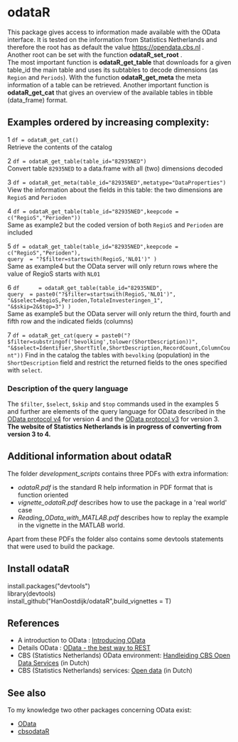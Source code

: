 # odataR

This package gives access to information made available with the OData interface.
It is tested on the information from Statistics Netherlands and therefore the root has as default the value https://opendata.cbs.nl .  
Another root can be set with the function **odataR_set_root** .  
The most important function is **odataR_get_table** that downloads for a given table_id the main table and uses its subtables to decode dimensions (as `Region` and `Periods`).  With the function **odataR_get_meta** the meta information of a table can be retrieved. Another important function is **odataR_get_cat** that gives an overview of the available tables in tibble (data_frame) format.
  
## Examples ordered by increasing complexity:

1 `df = odataR_get_cat()`  
Retrieve the contents of the catalog  

2 `df = odataR_get_table(table_id="82935NED")`  
Convert table `82935NED` to a data.frame with all (two) dimensions decoded 

3 `df = odataR_get_meta(table_id="82935NED",metatype="DataProperties")`  
View the information about the fields in this table:  the two dimensions are `RegioS` and `Perioden`  
  
4 `df = odataR_get_table(table_id="82935NED",keepcode = c("RegioS","Perioden"))`  
Same as example2 but the coded version of both `RegioS` and `Perioden` are included  
  
5 `df = odataR_get_table(table_id="82935NED",keepcode = c("RegioS","Perioden"),`  
    `query  = "?$filter=startswith(RegioS,'NL01')" )`  
Same as example4 but the OData server will only return rows where the value of RegioS starts with `NL01`  
  
6 `df      = odataR_get_table(table_id="82935NED",`  
    `query  = paste0("?$filter=startswith(RegioS,'NL01')",`  
                   `"&$select=RegioS,Perioden,TotaleInvesteringen_1",`   
                   `"&$skip=2&$top=3") )`  
Same as example5 but the OData server will only return the third, fourth and fifth row and the indicated fields (columns)

7 `df = odataR_get_cat(query = paste0("?$filter=substringof('bevolking',tolower(ShortDescription))",`
  `"&$select=Identifier,ShortTitle,ShortDescription,RecordCount,ColumnCount"))` 
Find in the catalog the tables with `bevolking` (population) in the `ShortDescription` field and restrict the returned fields to the ones specified with `select`.

### Description of the query language
The `$filter`, `$select`, `$skip` and `$top` commands used in the examples 5 and further are elements of the query language for OData described in the [OData protocol v4](http://docs.oasis-open.org/odata/odata/v4.0/odata-v4.0-part1-protocol.html) for version 4 and the 
[OData protocol v3](http://www.odata.org/documentation/odata-version-3-0/odata-version-3-0-core-protocol/) for version 3. **The website of Statistics Netherlands is in progress of converting from version 3 to 4.**

## Additional information about odataR
The folder *development_scripts* contains three PDFs with extra information:  

* *odataR.pdf* is the standard R help information in PDF format that is function oriented
* *vignette_odataR.pdf* describes how to use the package in a 'real world' case
* *Reading_OData_with_MATLAB.pdf* describes how to replay the example in the vignette in the MATLAB world.

Apart from these PDFs the folder also contains some devtools statements that were used to build the package.

## Install odataR

install.packages("devtools")  
library(devtools)  
install_github("HanOostdijk/odataR",build_vignettes = T)

## References
- A introduction to OData :
[Introducing OData](https://msdn.microsoft.com/en-us/data/hh237663.aspx) 
- Details OData :
[OData - the best way to REST](http://www.odata.org/)
- CBS (Statistics Netherlands) OData environment: 
[Handleiding CBS Open Data Services](https://www.cbs.nl/-/media/statline/documenten/handleiding-cbs-opendata-services.pdf?la=nl-nl) (in Dutch)
- CBS (Statistics Netherlands) services:
[Open data](https://www.cbs.nl/nl-nl/onze-diensten/open-data) (in Dutch)

## See also
To my knowledge two other packages concerning OData exist: 

- [OData](https://cran.r-project.org/web/packages/OData)  
- [cbsodataR](https://cran.r-project.org/web/packages/cbsodataR)


